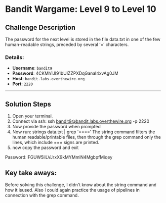 # Bandit Wargame: Level 9 to Level 10

## Challenge Description
The password for the next level is stored in the file data.txt in one of the few human-readable strings, preceded by several ‘=’ characters.




### Details:
- **Username**: `bandit9`
- **Password**: 4CKMh1JI91bUIZZPXDqGanal4xvAg0JM
- **Host**: `bandit.labs.overthewire.org`
- **Port**: `2220`

---

## Solution Steps

1. Open your terminal.
2. Connect via ssh:
      ssh bandit9@bandit.labs.overthewire.org -p 2220
3. Now provide the password when prompted
4. Now run:
  strings data.txt | grep '====’
The string command filters the human readable/printable files, then through the grep command only the lines, which include === signs are printed.
9. now copy the password and exit

Password: FGUW5ilLVJrxX9kMYMmlN4MgbpfMiqey

## Key take aways:
Before solving this challenge, I didn't know about the string command and how it isused. Also I could again practice the usage of pipelines in connection with the grep command.
